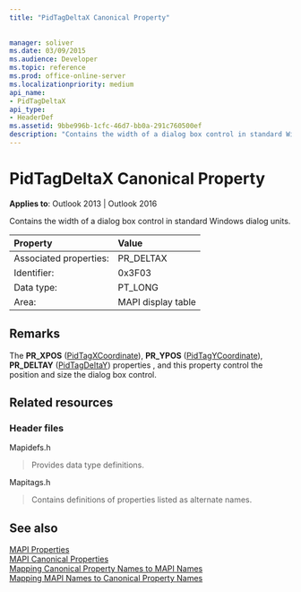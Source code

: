 ```yaml
---
title: "PidTagDeltaX Canonical Property"
 
 
manager: soliver
ms.date: 03/09/2015
ms.audience: Developer
ms.topic: reference
ms.prod: office-online-server
ms.localizationpriority: medium
api_name:
- PidTagDeltaX
api_type:
- HeaderDef
ms.assetid: 9bbe996b-1cfc-46d7-bb0a-291c760500ef
description: "Contains the width of a dialog box control in standard Windows dialog units."
---
```


# PidTagDeltaX Canonical Property

**Applies to**: Outlook 2013 | Outlook 2016
  
Contains the width of a dialog box control in standard Windows dialog units.
  
|Property |Value |
|:-----|:-----|
|Associated properties:  <br/> |PR_DELTAX  <br/> |
|Identifier:  <br/> |0x3F03  <br/> |
|Data type:  <br/> |PT_LONG  <br/> |
|Area:  <br/> |MAPI display table  <br/> |

## Remarks

The **PR_XPOS** ([PidTagXCoordinate](pidtagxcoordinate-canonical-property.md)), **PR_YPOS** ([PidTagYCoordinate](pidtagycoordinate-canonical-property.md)), **PR_DELTAY** ([PidTagDeltaY](pidtagdeltay-canonical-property.md)) properties , and this property control the position and size the dialog box control.
  
## Related resources

### Header files

Mapidefs.h
  
> Provides data type definitions.

Mapitags.h
  
> Contains definitions of properties listed as alternate names.

## See also

[MAPI Properties](mapi-properties.md)  
[MAPI Canonical Properties](mapi-canonical-properties.md)  
[Mapping Canonical Property Names to MAPI Names](mapping-canonical-property-names-to-mapi-names.md)  
[Mapping MAPI Names to Canonical Property Names](mapping-mapi-names-to-canonical-property-names.md)
